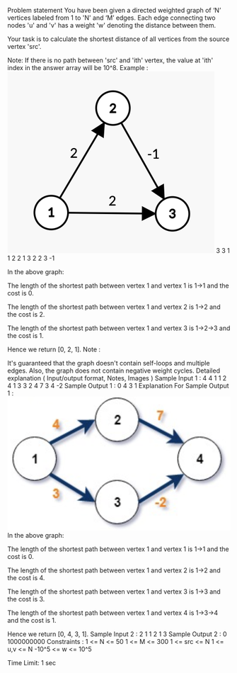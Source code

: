Problem statement
You have been given a directed weighted graph of ‘N’ vertices labeled from 1 to 'N' and ‘M’ edges. Each edge connecting two nodes 'u' and 'v' has a weight 'w' denoting the distance between them.

Your task is to calculate the shortest distance of all vertices from the source vertex 'src'.

Note:
If there is no path between 'src' and 'ith' vertex, the value at 'ith' index in the answer array will be 10^8.
Example :
![alt text](1.png)
3 3 1
1 2 2
1 3 2
2 3 -1

In the above graph:

The length of the shortest path between vertex 1 and vertex 1 is 1->1 and the cost is 0.

The length of the shortest path between vertex 1 and vertex 2 is 1->2 and the cost is 2.

The length of the shortest path between vertex 1 and vertex 3 is 1->2->3 and the cost is 1.

Hence we return [0, 2, 1].
Note :

It's guaranteed that the graph doesn't contain self-loops and multiple edges. Also, the graph does not contain negative weight cycles.
Detailed explanation ( Input/output format, Notes, Images )
Sample Input 1 :
4 4 1
1 2 4
1 3 3
2 4 7
3 4 -2
Sample Output 1 :
0 4 3 1
Explanation For Sample Output 1 :
![alt text](2.png)
In the above graph:

The length of the shortest path between vertex 1 and vertex 1 is 1->1 and the cost is 0.

The length of the shortest path between vertex 1 and vertex 2 is 1->2 and the cost is 4.

The length of the shortest path between vertex 1 and vertex 3 is 1->3 and the cost is 3.

The length of the shortest path between vertex 1 and vertex 4 is 1->3->4 and the cost is 1.

Hence we return [0, 4, 3, 1].
Sample Input 2 :
2 1 1
2 1 3
Sample Output 2 :
0 1000000000
Constraints :
1 <= N <= 50
1 <= M <= 300
1 <= src <= N
1 <= u,v <= N
-10^5 <= w <= 10^5

Time Limit: 1 sec
